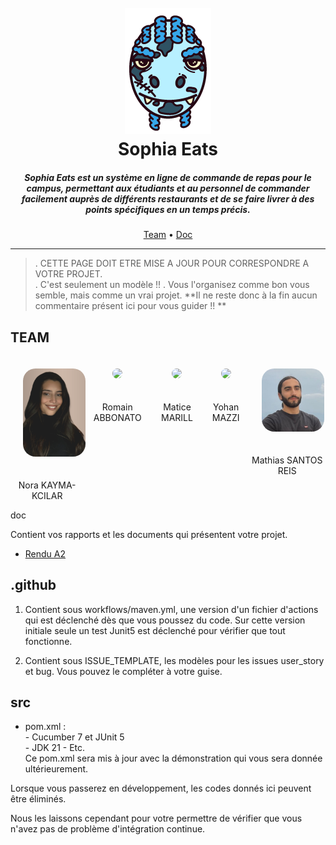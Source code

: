 <h1 align="center">
  <br>
  <img src="./doc/assets/logo.png">
  <br>
  Sophia Eats
  <br>
</h1>

<h5 align="center">Sophia Eats est un système en ligne de commande de repas pour le campus, 
permettant aux étudiants et au personnel de commander facilement auprès de différents restaurants 
et de se faire livrer à des points spécifiques en un temps précis.</h5>

<p align="center">
  <a href="#team">Team</a> •
  <a href="#doc">Doc</a> 
</p>

---

>. CETTE PAGE DOIT ETRE MISE A JOUR POUR CORRESPONDRE A VOTRE PROJET.  
>. C'est seulement un modèle !!
>. Vous l'organisez comme bon vous semble, mais comme un vrai projet.
> **Il ne reste donc à la fin aucun commentaire présent ici pour vous guider !! **


## TEAM

<div align="center" style="display: flex; justify-content: space-evenly; flex">
    <div>
        <img style="margin: 20px; border-radius: 20px" src="./doc/assets/teampics/nora.png" width="100" height=auto>
        <p align="center">Nora KAYMA-KCILAR</p>
    </div>
    <div>
        <img style="margin: 20px; border-radius: 20px" src="./doc/assets/teampics/romain.png" width="100" height=auto>
        <p align="center">Romain ABBONATO</p>
    </div>
    <div>
        <img style="margin: 20px; border-radius: 20px" src="./doc/assets/teampics/matice.png" width="100" height=auto>
        <p align="center">Matice MARILL</p>
    </div>
    <div>
        <img style="margin: 20px; border-radius: 20px" src="./doc/assets/teampics/yohan.png" width="100" height=auto>
        <p align="center">Yohan MAZZI</p>
    </div>
    <div>
        <img style="margin: 20px; border-radius: 20px" src="./doc/assets/teampics/mathias.png" width="100" height=auto>
        <p align="center">Mathias SANTOS REIS</p>
    </div>
</div

## doc
Contient vos rapports et les documents qui présentent votre projet.

- [Rendu A2](./doc/RenduA2.pdf)

## .github
   1. Contient sous workflows/maven.yml, une version d'un fichier d'actions qui est déclenché dès que vous poussez du code. 
Sur cette version initiale seule un test Junit5 est déclenché pour vérifier que tout fonctionne.

  2. Contient sous ISSUE_TEMPLATE, les modèles pour les issues user_story et bug. Vous pouvez le compléter à votre guise.

## src
 - pom.xml :  
       - Cucumber 7 et JUnit 5  
       - JDK 21
       - Etc.  
   Ce pom.xml sera mis à jour avec la démonstration qui vous sera donnée ultérieurement.

Lorsque vous passerez en développement, les codes donnés ici peuvent être éliminés.   

Nous les laissons cependant pour votre permettre de vérifier que vous n'avez pas de problème d'intégration continue.


<!-- ## Ce que fait votre projet


### Principales User stories
Vous mettez en évidence les principales user stories de votre projet.
Chaque user story doit être décrite par 
   - son identifiant en tant que issue github (#), 
   - sa forme classique (As a… I want to… In order to…) (pour faciliter la lecture)
   - Le nom du fichier feature Cucumber et le nom des scénarios qui servent de tests d’acceptation pour la story.
   Les contenus détaillés sont dans l'issue elle-même. -->
   

   

